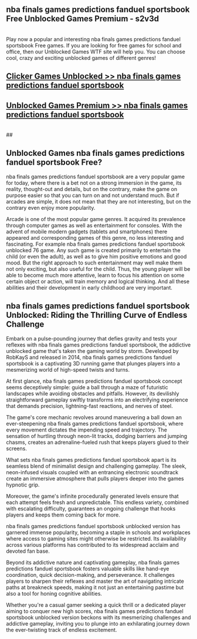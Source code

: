 ## nba finals games predictions fanduel sportsbook Free Unblocked Games Premium - s2v3d <br>
<br>
Play now a popular and interesting nba finals games predictions fanduel sportsbook Free games. If you are looking for free games for school and office, then our Unblocked Games WTF site will help you. You can choose cool, crazy and exciting unblocked games of different genres!


##  [Clicker Games Unblocked >> nba finals games predictions fanduel sportsbook](http://freeplayer.one?title=nba_finals_games_predictions_fanduel_sportsbook&ref=04)

##  [Unblocked Games Premium >> nba finals games predictions fanduel sportsbook](http://freeplayer.one?title=nba_finals_games_predictions_fanduel_sportsbook&ref=04)
  <br>
  ##



## Unblocked Games nba finals games predictions fanduel sportsbook Free?

nba finals games predictions fanduel sportsbook are a very popular game for today, where there is a bet not on a strong immersion in the game, its reality, thought-out and details, but on the contrary, make the game on purpose easier so that you can turn on and not understand much. But if arcades are simple, it does not mean that they are not interesting, but on the contrary even enjoy more popularity.

Arcade is one of the most popular game genres. It acquired its prevalence through computer games as well as entertainment for consoles. With the advent of mobile modern gadgets (tablets and smartphones) there appeared and corresponding games of this genre, no less interesting and fascinating. For example nba finals games predictions fanduel sportsbook unblocked 76 game. Any such game is created primarily to entertain the child (or even the adult), as well as to give him positive emotions and good mood. But the right approach to such entertainment may well make them not only exciting, but also useful for the child. Thus, the young player will be able to become much more attentive, learn to focus his attention on some certain object or action, will train memory and logical thinking. And all these abilities and their development in early childhood are very important.

##  nba finals games predictions fanduel sportsbook Unblocked: Riding the Thrilling Curve of Endless Challenge

Embark on a pulse-pounding journey that defies gravity and tests your reflexes with nba finals games predictions fanduel sportsbook, the addictive unblocked game that's taken the gaming world by storm. Developed by RobKayS and released in 2014, nba finals games predictions fanduel sportsbook is a captivating 3D running game that plunges players into a mesmerizing world of high-speed twists and turns.

At first glance, nba finals games predictions fanduel sportsbook concept seems deceptively simple: guide a ball through a maze of futuristic landscapes while avoiding obstacles and pitfalls. However, its devilishly straightforward gameplay swiftly transforms into an electrifying experience that demands precision, lightning-fast reactions, and nerves of steel.

The game's core mechanic revolves around maneuvering a ball down an ever-steepening nba finals games predictions fanduel sportsbook, where every movement dictates the impending speed and trajectory. The sensation of hurtling through neon-lit tracks, dodging barriers and jumping chasms, creates an adrenaline-fueled rush that keeps players glued to their screens.

What sets nba finals games predictions fanduel sportsbook apart is its seamless blend of minimalist design and challenging gameplay. The sleek, neon-infused visuals coupled with an entrancing electronic soundtrack create an immersive atmosphere that pulls players deeper into the games hypnotic grip.

Moreover, the game's infinite procedurally generated levels ensure that each attempt feels fresh and unpredictable. This endless variety, combined with escalating difficulty, guarantees an ongoing challenge that hooks players and keeps them coming back for more.

nba finals games predictions fanduel sportsbook unblocked version has garnered immense popularity, becoming a staple in schools and workplaces where access to gaming sites might otherwise be restricted. Its availability across various platforms has contributed to its widespread acclaim and devoted fan base.

Beyond its addictive nature and captivating gameplay, nba finals games predictions fanduel sportsbook fosters valuable skills like hand-eye coordination, quick decision-making, and perseverance. It challenges players to sharpen their reflexes and master the art of navigating intricate paths at breakneck speeds, making it not just an entertaining pastime but also a tool for honing cognitive abilities.

Whether you're a casual gamer seeking a quick thrill or a dedicated player aiming to conquer new high scores, nba finals games predictions fanduel sportsbook unblocked version beckons with its mesmerizing challenges and addictive gameplay, inviting you to plunge into an exhilarating journey down the ever-twisting track of endless excitement.